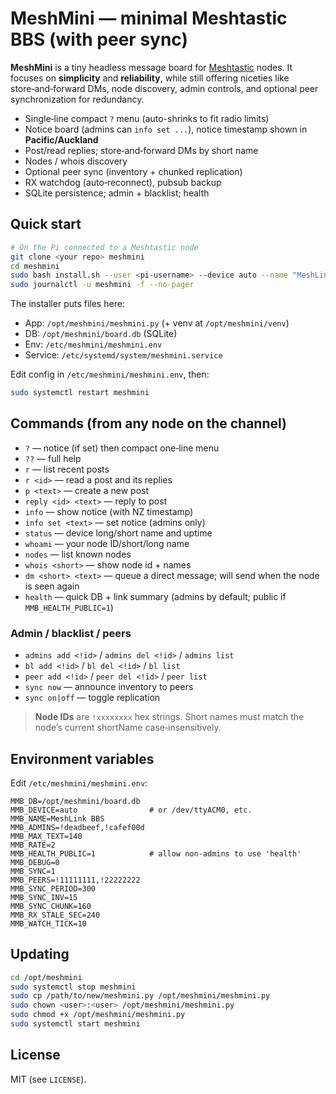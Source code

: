 # MeshMini — minimal Meshtastic BBS (with peer sync)

**MeshMini** is a tiny headless message board for [Meshtastic](https://meshtastic.org/) nodes. It focuses on **simplicity** and **reliability**, while still offering niceties like store‑and‑forward DMs, node discovery, admin controls, and optional peer synchronization for redundancy.

- Single‑line compact `?` menu (auto-shrinks to fit radio limits)
- Notice board (admins can `info set ...`), notice timestamp shown in **Pacific/Auckland**
- Post/read replies; store‑and‑forward DMs by short name
- Nodes / whois discovery
- Optional peer sync (inventory + chunked replication)
- RX watchdog (auto‑reconnect), pubsub backup
- SQLite persistence; admin + blacklist; health

## Quick start

```bash
# On the Pi connected to a Meshtastic node
git clone <your repo> meshmini
cd meshmini
sudo bash install.sh --user <pi-username> --device auto --name "MeshLink BBS" --admins "!deadbeef"
sudo journalctl -u meshmini -f --no-pager
```

The installer puts files here:

- App: `/opt/meshmini/meshmini.py` (+ venv at `/opt/meshmini/venv`)
- DB:  `/opt/meshmini/board.db` (SQLite)
- Env: `/etc/meshmini/meshmini.env`
- Service: `/etc/systemd/system/meshmini.service`

Edit config in `/etc/meshmini/meshmini.env`, then:

```bash
sudo systemctl restart meshmini
```

## Commands (from any node on the channel)

- `?` — notice (if set) then compact one‑line menu
- `??` — full help
- `r` — list recent posts
- `r <id>` — read a post and its replies
- `p <text>` — create a new post
- `reply <id> <text>` — reply to post
- `info` — show notice (with NZ timestamp)
- `info set <text>` — set notice (admins only)
- `status` — device long/short name and uptime
- `whoami` — your node ID/short/long name
- `nodes` — list known nodes
- `whois <short>` — show node id + names
- `dm <short> <text>` — queue a direct message; will send when the node is seen again
- `health` — quick DB + link summary (admins by default; public if `MMB_HEALTH_PUBLIC=1`)

### Admin / blacklist / peers

- `admins add <!id>` / `admins del <!id>` / `admins list`
- `bl add <!id>` / `bl del <!id>` / `bl list`
- `peer add <!id>` / `peer del <!id>` / `peer list`
- `sync now` — announce inventory to peers
- `sync on|off` — toggle replication

> **Node IDs** are `!xxxxxxxx` hex strings. Short names must match the node’s current shortName case‑insensitively.

## Environment variables

Edit `/etc/meshmini/meshmini.env`:

```
MMB_DB=/opt/meshmini/board.db
MMB_DEVICE=auto                # or /dev/ttyACM0, etc.
MMB_NAME=MeshLink BBS
MMB_ADMINS=!deadbeef,!cafef00d
MMB_MAX_TEXT=140
MMB_RATE=2
MMB_HEALTH_PUBLIC=1            # allow non-admins to use 'health'
MMB_DEBUG=0
MMB_SYNC=1
MMB_PEERS=!11111111,!22222222
MMB_SYNC_PERIOD=300
MMB_SYNC_INV=15
MMB_SYNC_CHUNK=160
MMB_RX_STALE_SEC=240
MMB_WATCH_TICK=10
```

## Updating

```bash
cd /opt/meshmini
sudo systemctl stop meshmini
sudo cp /path/to/new/meshmini.py /opt/meshmini/meshmini.py
sudo chown <user>:<user> /opt/meshmini/meshmini.py
sudo chmod +x /opt/meshmini/meshmini.py
sudo systemctl start meshmini
```

## License

MIT (see `LICENSE`).
